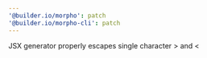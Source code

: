 ```yaml
---
'@builder.io/morpho': patch
'@builder.io/morpho-cli': patch
---
```


JSX generator properly escapes single character > and <
